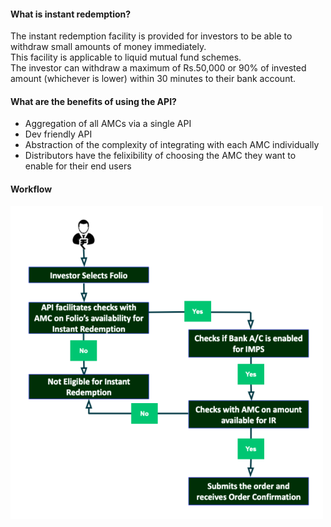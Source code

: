 #### What is instant redemption?

The instant redemption facility is provided for investors to be able to withdraw small amounts of money immediately.<br>This facility is applicable to liquid mutual fund schemes.<br>The investor can withdraw a maximum of Rs.50,000 or 90% of invested amount (whichever is lower) within 30 minutes to their bank account.

#### What are the benefits of using the API?

- Aggregation of all AMCs via a single API
- Dev friendly API
- Abstraction of the complexity of integrating with each AMC individually
- Distributors have the felixibility of choosing the AMC they want to enable for their end users

#### Workflow
<img src=../../ir.png height="500" width="500">